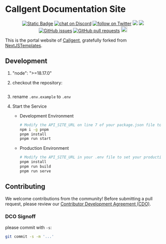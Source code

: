 # Callgent Documentation Site

<p align="center">
    <a href="https://callgent.com" target="_blank">
        <img alt="Static Badge" src="https://img.shields.io/badge/COM-COM?logo=COM&logoColor=%20%23f5f5f5&label=Callgent&labelColor=%20%23155EEF&color=%23EAECF0"></a>
    <a href="https://discord.gg/V9HKBukSRp" target="_blank">
        <img src="https://img.shields.io/discord/1215998670265127102?logo=discord"
            alt="chat on Discord"></a>
    <a href="https://twitter.com/intent/follow?screen_name=callgent_com" target="_blank">
        <img src="https://img.shields.io/twitter/follow/callgent_com?style=social&logo=X"
            alt="follow on Twitter"></a>
<a href="https://app.snyk.io/test/github/Callgent/callgent-docs" alt="FOSSA Status"><img src="https://snyk.io/test/github/Callgent/callgent-docs/badge.svg"/></a>
<a href="https://app.fossa.com/projects/git%2Bgithub.com%2FCallgent%2Fcallgent-docs?ref=badge_shield&issueType=license" alt="FOSSA Status"><img src="https://app.fossa.com/api/projects/git%2Bgithub.com%2FCallgent%2Fcallgent-docs.svg?type=shield&issueType=license"/></a>
<a href="https://github.com/Callgent/callgent-docs/issues">
<img src="https://img.shields.io/github/issues/Callgent/callgent-docs.svg" alt="GitHub issues" /></a>
<a href="https://github.com/Callgent/callgent-docs/pulls">
<img src="https://img.shields.io/github/issues-pr/Callgent/callgent-docs.svg" alt="GitHub pull requests" /></a>
<img src="https://img.shields.io/badge/PRs-welcome-brightgreen.svg?style=flat-square" height="20px">
</p>

This is the portal website of [Callgent](https://callgent.com), gratefully forked from [NextJSTemplates](https://github.com/NextJSTemplates/startup-nextjs).

## Development

1. "node": ">=18.17.0"
2. checkout the repository:

    ```bash
    
    ```
    
3. rename `.env.example` to `.env`
4. Start the Service

    - Development Environment

        ```bash
        # Modify the API_SITE_URL on line 7 of your package.json file to set your development server.
        npm i -g pnpm
        pnpm install
        pnpm run start
        ```

    - Production Environment

        ```bash
        # Modify the API_SITE_URL in your .env file to set your production environment server.
        pnpm install
        pnpm run build
        pnpm run serve
        ```
        

## Contributing

We welcome contributions from the community! Before submitting a pull request, please review our [Contributor Development Agreement (CDO)](CONTRIBUTING.md).

### DCO Signoff

please commit with `-s`:

```bash
git commit -s -m '...'
```
